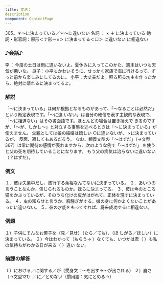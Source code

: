```yaml
---
title: 文法：
description
component: ContentPage
---
```



305。＊～に決まっている／＊～に違いない
名詞 ： × ＋ に決まっている 動詞・形容詞：原形＜ナ形ー×＞ に決まってる＜口＞
に違いない
に相違ない
### ♪会話♪
李 ：今度の土日は雨に違いないよ。夏休みに入ってこのかた、週末はいつも天気が悪いな。 良子：小平もかわいそうに、せっかく家族で海に行けるって、ずっと前から楽しみにしてるのに。 小平：大丈夫だよ。照る照る坊主を作ったから、絶対に晴れるに決まってるよ。
### 解説
「～に決まっている」は何か根拠となるものがあって、「～なることは必然だ」という断定表現です。「～に違 いない」は自分の確信を表す主観的な表現で、「～に相違ない」はその書面語です。ほとんどの場合は置き換えで きるのですが、「～が、しかし～」と対立する事態を述べるときは「～に決まっている」が使えません。
父親としては娘の結婚は嬉しい
○に違いないが、
×に決まっているが、 反面、寂しくもあるだろう。
なお、類義文型の「～はずだ」（→文型 367）は常に期待の感情が表れますから、次のような例で「～はずだ」 を使うと父の死を期待していることになります。
もう父の病気は治らないに違いない（？はずだ）。
### 例文
１．彼は失業中だし、旅行する余裕なんてないに決まっている。
２．あいつの言うことなんか、信じられるものか。ほらに決まってる。
３．彼は今のところ猫をかぶっているが、そのうち化けの皮がはがれて、正体を現すに決まっている。
４．虫の知らせと言うか、胸騒ぎがする。娘の身に何かよくないことがあったに違いない。
５．彼の才能をもってすれば、将来成功するに相違ない。
### 例題
１）子供にそんなお菓子を（見／見せ）（たら／ても）、（ほ しがる／ほしい）に決まっている。
２）今はわかって（もらう→ ）なくても、いつかは君（ ）も私の気持ちがわかる日が来る（ ）違い ない。
### 前課の解答
１）における／に関する／が（受身文：～を出す→～が出される）
２）崩さ（→文型121）／に／とめない（慣用語：気にとめる→）
